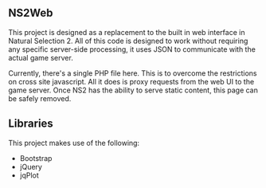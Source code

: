 NS2Web
------

This project is designed as a replacement to the built in web interface in Natural Selection 2.  All of this code is designed to work without requiring any specific server-side processing, it uses JSON to communicate with the actual game server.

Currently, there's a single PHP file here.  This is to overcome the restrictions on cross site javascript.  All it does is proxy requests from the web UI to the game server.  Once NS2 has the ability to serve static content, this page can be safely removed.


Libraries
---------
This project makes use of the following:
* Bootstrap
* jQuery
* jqPlot

